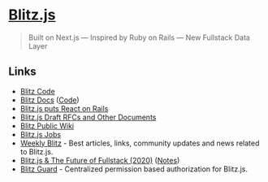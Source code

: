 # [Blitz.js](https://blitzjs.com/)

> Built on Next.js — Inspired by Ruby on Rails — New Fullstack Data Layer

## Links

- [Blitz Code](https://github.com/blitz-js/blitz)
- [Blitz Docs](https://blitzjs.com/docs/getting-started) ([Code](https://github.com/blitz-js/blitzjs.com))
- [Blitz.js puts React on Rails](https://overcast.fm/+Id5XIrpzk)
- [Blitz.js Draft RFCs and Other Documents](https://github.com/blitz-js/drafts)
- [Blitz Public Wiki](https://github.com/blitz-js/blitz/wiki)
- [Blitz.js Jobs](https://blitz-jobs.com/)
- [Weekly Blitz](https://weekly-blitz.com/) - Best articles, links, community updates and news related to Blitz.js.
- [Blitz.js & The Future of Fullstack (2020)](https://www.youtube.com/watch?v=ZSD5ifGTlag) ([Notes](https://twitter.com/tlakomy/status/1322518006661058560))
- [Blitz Guard](https://github.com/ntgussoni/blitz-guard) - Centralized permission based authorization for Blitz.js.
